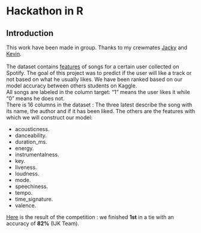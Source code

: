 # Hackathon in R

## Introduction 

This work have been made in group. Thanks to my crewmates [Jacky](https://github.com/JackyKch) and [Kevin](https://github.com/kevinnclas). <br><br>
The dataset contains [features](https://developer.spotify.com/documentation/web-api/reference/tracks/get-audio-features/) of songs for a certain user collected on Spotify. The goal of this project was to predict if the user will like a track or not based on what he usually likes. We have been ranked based on our model accuracy between others students on Kaggle.<br> 
All songs are labeled in the column target: “1” means the user likes it while “0” means he does not.<br>
There is 16 columns in the dataset : The three latest describe the song with its name, the author and if it has been liked. The others are the features with which we will construct our model:<br>
 - acousticness.
 - danceability.
 - duration_ms.
 - energy.
 - instrumentalness.
 - key.
 - liveness.
 - loudness.
 - mode.
 - speechiness.
 - tempo.
 - time_signature.
 - valence.

[Here](https://www.kaggle.com/c/hackathon-machine-learning-65415321065432156413206/leaderboard) is the result of the competition : we finished **1st** in a tie with an accuracy of **82%** (IJK Team).
 
